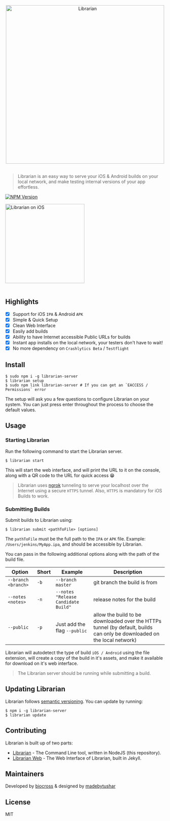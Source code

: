 
<div align="center">
<img width="500" src="https://raw.githubusercontent.com/biocross/Librarian-Web/master/assets/LogoText_medium.png" alt="Librarian"><br/><br/>
</div>


> Librarian is an easy way to serve your iOS & Android builds on your local network, and make testing internal versions of your app effortless.
 
[![NPM Version](http://img.shields.io/npm/v/librarian-server.svg?style=flat)](https://www.npmjs.org/package/librarian-server)

<img width="250" src="https://raw.githubusercontent.com/biocross/librarian/master/demo.gif" alt="Librarian on iOS"><br/><br/>

## Highlights

- [x] Support for iOS `IPA` & Android `APK`
- [x] Simple & Quick Setup
- [x] Clean Web Interface
- [x] Easily add builds
- [x] Ability to have Internet accessible Public URLs for builds
- [x] Instant app installs on the local network, your testers don't have to wait!
- [x] No more dependency on `Crashlytics Beta` / `Testflight`

## Install

```console
$ sudo npm i -g librarian-server
$ librarian setup
$ sudo npm link librarian-server # If you can get an `EACCESS / Permissions` error
```

The setup will ask you a few questions to configure Librarian on your system. You can just press enter throughout the process to choose the default values.

## Usage

### Starting Librarian

Run the following command to start the Librarian server.  

```console
$ librarian start
```
This will start the web interface, and will print the URL to it on the console, along with a QR code to the URL for quick access 😁

> Librarian uses [ngrok](https://ngrok.com/product) tunneling to serve your localhost over the Internet using a secure `HTTPS` tunnel. Also, `HTTPS` is mandatory for iOS Builds to work.

### Submitting Builds

Submit builds to Librarian using:

```console
$ librarian submit <pathToFile> [options]
```
The `pathToFile` must be the full path to the `IPA` or `APK` file. Example: `/Users/jenkins/MyApp.ipa`, and should be accessible by Librarian.

You can pass in the following additional options along with the path of the build file.

Option | Short | Example | Description
--- | --- | --- | ---
`--branch <branch>` | `-b` | `--branch master` | git branch the build is from
`--notes <notes>` | `-n` | `--notes "Release Candidate Build"` | release notes for the build
`--public` | `-p` | Just add the flag `--public` | allow the build to be downloaded over the HTTPs tunnel (by default, builds can only be downloaded on the local network)

Librarian will autodetect the type of build `iOS / Android` using the file extension, will create a copy of the build in it's assets, and make it available for download on it's web interface.

> The Librarian server should be running while submitting a build.

## Updating Librarian

Librarian follows [semantic versioning](https://semver.org/). You can update by running:

```console
$ npm i -g librarian-server
$ librarian update
```

## Contributing

Librarian is built up of two parts:

- [Librarian](https://github.com/biocross/Librarian) - The Command Line tool, written in NodeJS (this repository).
- [Librarian Web](https://github.com/biocross/Librarian-Web) - The Web Interface of Librarian, built in Jekyll.


## Maintainers

Developed by [biocross](https://twitter.com/sids7) & designed by [madebytushar](https://twitter.com/madebytushar)

## License

MIT
